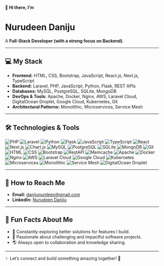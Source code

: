 #### 👋 Hi there, I’m  
# Nurudeen Daniju  

A **Full-Stack Developer (with a strong focus on Backend)**.  

---

## 💻 My Stack  

- **Frontend:** HTML, CSS, Bootstrap, JavaScript, React.js, Next.js, TypeScript  
- **Backend:** Laravel, PHP, JavaScript, Python, Flask, REST APIs  
- **Databases:** MySQL, PostgreSQL, SQLite, MongoDB  
- **DevOps & Tools:** Apache, Docker, Nginx, AWS, Laravel Cloud, DigitalOcean Droplet, Google Cloud, Kubernetes, Git  
- **Architectural Patterns:** Monolithic, Microservices, Service Mesh  

---

## 🛠️ Technologies & Tools  

![PHP](https://img.shields.io/badge/-PHP-777BB4?logo=php&logoColor=white&style=for-the-badge)
![Laravel](https://img.shields.io/badge/-Laravel-FF2D20?logo=laravel&logoColor=white&style=for-the-badge)
![Python](https://img.shields.io/badge/-Python-3776AB?logo=python&logoColor=white&style=for-the-badge)
![Flask](https://img.shields.io/badge/-Flask-000000?logo=flask&logoColor=white&style=for-the-badge)
![JavaScript](https://img.shields.io/badge/-JavaScript-F7DF1E?logo=javascript&logoColor=black&style=for-the-badge)
![TypeScript](https://img.shields.io/badge/-TypeScript-3178C6?logo=typescript&logoColor=white&style=for-the-badge)
![React](https://img.shields.io/badge/-React-61DAFB?logo=react&logoColor=black&style=for-the-badge)
![Next.js](https://img.shields.io/badge/-Next.js-000000?logo=nextdotjs&logoColor=white&style=for-the-badge)
![Chart.js](https://img.shields.io/badge/-Chart.js-FF6384?logo=chartdotjs&logoColor=white&style=for-the-badge)
![MySQL](https://img.shields.io/badge/-MySQL-4479A1?logo=mysql&logoColor=white&style=for-the-badge)
![PostgreSQL](https://img.shields.io/badge/-PostgreSQL-4169E1?logo=postgresql&logoColor=white&style=for-the-badge)
![SQLite](https://img.shields.io/badge/-SQLite-003B57?logo=sqlite&logoColor=white&style=for-the-badge)
![MongoDB](https://img.shields.io/badge/-MongoDB-47A248?logo=mongodb&logoColor=white&style=for-the-badge)
![Git](https://img.shields.io/badge/-Git-F05032?logo=git&logoColor=white&style=for-the-badge)
![HTML](https://img.shields.io/badge/-HTML-E34F26?logo=html5&logoColor=white&style=for-the-badge)
![CSS](https://img.shields.io/badge/-CSS-1572B6?logo=css3&logoColor=white&style=for-the-badge)
![Bootstrap](https://img.shields.io/badge/-Bootstrap-7952B3?logo=bootstrap&logoColor=white&style=for-the-badge)
![RestAPI](https://img.shields.io/badge/-RestAPI-02569B?logo=api&logoColor=white&style=for-the-badge)
![Memcache](https://img.shields.io/badge/-Memcache-009DC4?logo=memcached&logoColor=white&style=for-the-badge)
![Apache](https://img.shields.io/badge/-Apache-D22128?logo=apache&logoColor=white&style=for-the-badge)
![Docker](https://img.shields.io/badge/-Docker-2496ED?logo=docker&logoColor=white&style=for-the-badge)
![Nginx](https://img.shields.io/badge/-Nginx-009639?logo=nginx&logoColor=white&style=for-the-badge)
![AWS](https://img.shields.io/badge/-AWS-232F3E?logo=amazonaws&logoColor=white&style=for-the-badge)
![Laravel Cloud](https://img.shields.io/badge/-Laravel_Cloud-FF2D20?logo=laravel&logoColor=white&style=for-the-badge)
![Google Cloud](https://img.shields.io/badge/-Google_Cloud-4285F4?logo=googlecloud&logoColor=white&style=for-the-badge)
![Kubernetes](https://img.shields.io/badge/-Kubernetes-326CE5?logo=kubernetes&logoColor=white&style=for-the-badge)
![Microservices](https://img.shields.io/badge/-Microservices-FF6F00?logo=microgen&logoColor=white&style=for-the-badge)
![Monolithic](https://img.shields.io/badge/-Monolithic-4CAF50?style=for-the-badge)
![Service Mesh](https://img.shields.io/badge/-Service_Mesh-FF6F00?style=for-the-badge)
![DigitalOcean Droplet](https://img.shields.io/badge/-DigitalOcean-0080FF?logo=digitalocean&logoColor=white&style=for-the-badge)

---

## 📩 How to Reach Me  

- **Email:** [danijunurdeen@gmail.com](mailto:danijunurdeen@gmail.com)  
- **LinkedIn:** [Nurudeen Daniju](https://linkedin.com/in/nur-deen-daniju-7894692a0/)  

---

## 🌱 Fun Facts About Me  

- 🧠 Constantly exploring better solutions for features I build.  
- 🎨 Passionate about challenging and impactful software projects.  
- 🌎 Always open to collaboration and knowledge sharing.  

---

✨ Let’s connect and build something amazing together! 🚀
